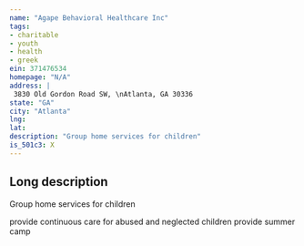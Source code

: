 ```yaml
---
name: "Agape Behavioral Healthcare Inc"
tags:
- charitable
- youth
- health
- greek
ein: 371476534
homepage: "N/A"
address: |
 3830 Old Gordon Road SW, \nAtlanta, GA 30336
state: "GA"
city: "Atlanta"
lng: 
lat: 
description: "Group home services for children"
is_501c3: X
---
```


## Long description

Group home services for children
  
  provide continuous care for abused and neglected children provide summer camp
